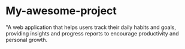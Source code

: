 # My-awesome-project
"A web application that helps users track their daily habits and goals, providing insights and progress reports to encourage productivity and personal growth.
